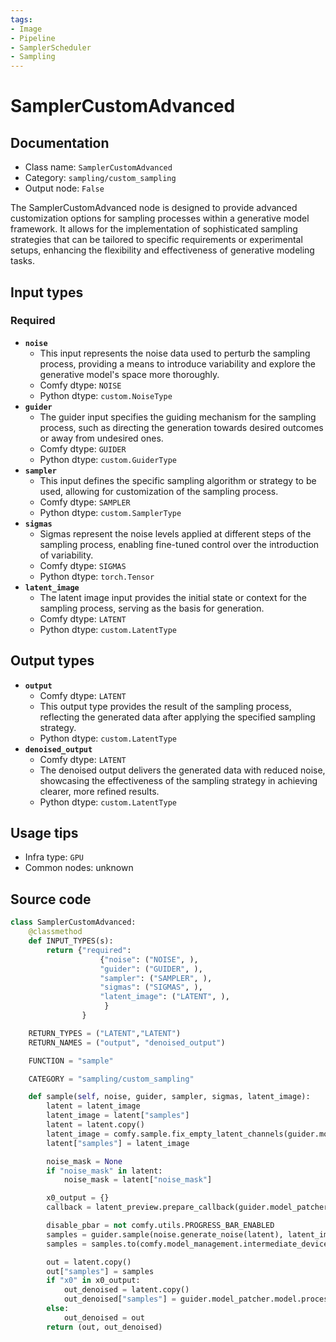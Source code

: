 ```yaml
---
tags:
- Image
- Pipeline
- SamplerScheduler
- Sampling
---
```


# SamplerCustomAdvanced
## Documentation
- Class name: `SamplerCustomAdvanced`
- Category: `sampling/custom_sampling`
- Output node: `False`

The SamplerCustomAdvanced node is designed to provide advanced customization options for sampling processes within a generative model framework. It allows for the implementation of sophisticated sampling strategies that can be tailored to specific requirements or experimental setups, enhancing the flexibility and effectiveness of generative modeling tasks.
## Input types
### Required
- **`noise`**
    - This input represents the noise data used to perturb the sampling process, providing a means to introduce variability and explore the generative model's space more thoroughly.
    - Comfy dtype: `NOISE`
    - Python dtype: `custom.NoiseType`
- **`guider`**
    - The guider input specifies the guiding mechanism for the sampling process, such as directing the generation towards desired outcomes or away from undesired ones.
    - Comfy dtype: `GUIDER`
    - Python dtype: `custom.GuiderType`
- **`sampler`**
    - This input defines the specific sampling algorithm or strategy to be used, allowing for customization of the sampling process.
    - Comfy dtype: `SAMPLER`
    - Python dtype: `custom.SamplerType`
- **`sigmas`**
    - Sigmas represent the noise levels applied at different steps of the sampling process, enabling fine-tuned control over the introduction of variability.
    - Comfy dtype: `SIGMAS`
    - Python dtype: `torch.Tensor`
- **`latent_image`**
    - The latent image input provides the initial state or context for the sampling process, serving as the basis for generation.
    - Comfy dtype: `LATENT`
    - Python dtype: `custom.LatentType`
## Output types
- **`output`**
    - Comfy dtype: `LATENT`
    - This output type provides the result of the sampling process, reflecting the generated data after applying the specified sampling strategy.
    - Python dtype: `custom.LatentType`
- **`denoised_output`**
    - Comfy dtype: `LATENT`
    - The denoised output delivers the generated data with reduced noise, showcasing the effectiveness of the sampling strategy in achieving clearer, more refined results.
    - Python dtype: `custom.LatentType`
## Usage tips
- Infra type: `GPU`
- Common nodes: unknown


## Source code
```python
class SamplerCustomAdvanced:
    @classmethod
    def INPUT_TYPES(s):
        return {"required":
                    {"noise": ("NOISE", ),
                    "guider": ("GUIDER", ),
                    "sampler": ("SAMPLER", ),
                    "sigmas": ("SIGMAS", ),
                    "latent_image": ("LATENT", ),
                     }
                }

    RETURN_TYPES = ("LATENT","LATENT")
    RETURN_NAMES = ("output", "denoised_output")

    FUNCTION = "sample"

    CATEGORY = "sampling/custom_sampling"

    def sample(self, noise, guider, sampler, sigmas, latent_image):
        latent = latent_image
        latent_image = latent["samples"]
        latent = latent.copy()
        latent_image = comfy.sample.fix_empty_latent_channels(guider.model_patcher, latent_image)
        latent["samples"] = latent_image

        noise_mask = None
        if "noise_mask" in latent:
            noise_mask = latent["noise_mask"]

        x0_output = {}
        callback = latent_preview.prepare_callback(guider.model_patcher, sigmas.shape[-1] - 1, x0_output)

        disable_pbar = not comfy.utils.PROGRESS_BAR_ENABLED
        samples = guider.sample(noise.generate_noise(latent), latent_image, sampler, sigmas, denoise_mask=noise_mask, callback=callback, disable_pbar=disable_pbar, seed=noise.seed)
        samples = samples.to(comfy.model_management.intermediate_device())

        out = latent.copy()
        out["samples"] = samples
        if "x0" in x0_output:
            out_denoised = latent.copy()
            out_denoised["samples"] = guider.model_patcher.model.process_latent_out(x0_output["x0"].cpu())
        else:
            out_denoised = out
        return (out, out_denoised)

```
